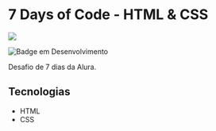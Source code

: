 # 7 Days of Code - HTML & CSS
<img src="https://7daysofcode.io/assets/img/background-7days.1686744881.svg">

![Badge em Desenvolvimento](http://img.shields.io/static/v1?label=STATUS&message=EM%20DESENVOLVIMENTO&color=GREEN&style=for-the-badge)

Desafio de 7 dias da Alura.

## Tecnologias
* HTML
* CSS
